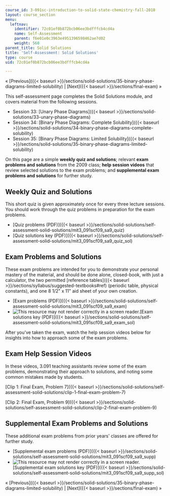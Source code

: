 ```yaml
---
course_id: 3-091sc-introduction-to-solid-state-chemistry-fall-2010
layout: course_section
menu:
  leftnav:
    identifier: 72c01ef0b872bcb06ee3bdfffcb4cd4a
    name: Self-Assessment
    parent: f6e01e0c3963e4951396598462ae7d02
    weight: 560
parent_title: Solid Solutions
title: 'Self-Assessment: Solid Solutions'
type: course
uid: 72c01ef0b872bcb06ee3bdfffcb4cd4a

---
```


« [Previous]({{< baseurl >}}/sections/solid-solutions/35-binary-phase-diagrams-limited-solubility) | [Next]({{< baseurl >}}/sections/final-exam) »

This self-assessment page completes the Solid Solutions module, and covers material from the following sessions.

*   Session 33: [Unary Phase Diagrams]({{< baseurl >}}/sections/solid-solutions/33-unary-phase-diagrams)
*   Session 34: [Binary Phase Diagrams: Complete Solubility]({{< baseurl >}}/sections/solid-solutions/34-binary-phase-diagrams-complete-solubility)
*   Session 35: [Binary Phase Diagrams: Limited Solubility]({{< baseurl >}}/sections/solid-solutions/35-binary-phase-diagrams-limited-solubility)

On this page are a simple **weekly quiz and solutions**; relevant **exam problems and solutions** from the 2009 class; **help session videos** that review selected solutions to the exam problems; and **supplemental exam problems and solutions** for further study.

Weekly Quiz and Solutions
-------------------------

This short quiz is given approximately once for every three lecture sessions. You should work through the quiz problems in preparation for the exam problems.

*   [Quiz problems (PDF)]({{< baseurl >}}/sections/solid-solutions/self-assessment-solid-solutions/mit3_091scf09_sa9_quiz)
*   [Quiz solutions key (PDF)]({{< baseurl >}}/sections/solid-solutions/self-assessment-solid-solutions/mit3_091scf09_sa9_quiz_sol)

Exam Problems and Solutions
---------------------------

These exam problems are intended for you to demonstrate your personal mastery of the material, and should be done alone, closed-book, with just a calculator, the two permitted [reference tables]({{< baseurl >}}/sections/syllabus/suggested-textbooks#ref) (periodic table, physical constants), and one 8 1/2" x 11" aid sheet of your own creation.

*   [Exam problems (PDF)]({{< baseurl >}}/sections/solid-solutions/self-assessment-solid-solutions/mit3_091scf09_sa9_exam)
*   ![This resource may not render correctly in a screen reader.](/images/inacessible.gif)[Exam solutions key (PDF)]({{< baseurl >}}/sections/solid-solutions/self-assessment-solid-solutions/mit3_091scf09_sa9_exam_sol)

After you've taken the exam, watch the help session videos below for insights into how to approach some of the exam problems.

Exam Help Session Videos
------------------------

In these videos, 3.091 teaching assistants review some of the exam problems, demonstrating their approach to solutions, and noting some common mistakes made by students.

[Clip 1: Final Exam, Problem 7]({{< baseurl >}}/sections/solid-solutions/self-assessment-solid-solutions/clip-1-final-exam-problem-7)

[Clip 2: Final Exam, Problem 9]({{< baseurl >}}/sections/solid-solutions/self-assessment-solid-solutions/clip-2-final-exam-problem-9)

Supplemental Exam Problems and Solutions
----------------------------------------

These additional exam problems from prior years' classes are offered for further study.

*   [Supplemental exam problems (PDF)]({{< baseurl >}}/sections/solid-solutions/self-assessment-solid-solutions/mit3_091scf09_sa9_supp)
*   ![This resource may not render correctly in a screen reader.](/images/inacessible.gif)[Supplemental exam solutions key (PDF)]({{< baseurl >}}/sections/solid-solutions/self-assessment-solid-solutions/mit3_091scf09_sa9_supp_sol)

« [Previous]({{< baseurl >}}/sections/solid-solutions/35-binary-phase-diagrams-limited-solubility) | [Next]({{< baseurl >}}/sections/final-exam) »